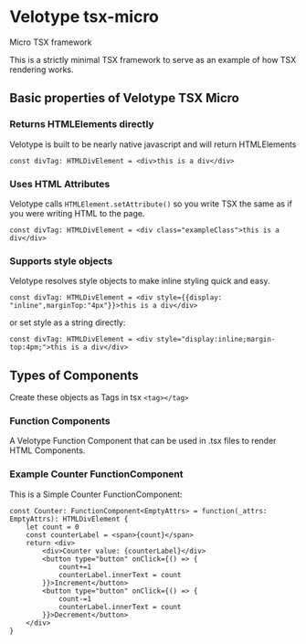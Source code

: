 # Velotype tsx-micro
Micro TSX framework

This is a strictly minimal TSX framework to serve as an example of how TSX rendering works.


## Basic properties of Velotype TSX Micro

### Returns HTMLElements directly

Velotype is built to be nearly native javascript and will return HTMLElements

```tsx
const divTag: HTMLDivElement = <div>this is a div</div>
```

### Uses HTML Attributes

Velotype calls `HTMLElement.setAttribute()` so you write TSX the same as if you were writing HTML to the page.

```tsx
const divTag: HTMLDivElement = <div class="exampleClass">this is a div</div>
```

### Supports style objects

Velotype resolves style objects to make inline styling quick and easy.

```tsx
const divTag: HTMLDivElement = <div style={{display: "inline",marginTop:"4px"}}>this is a div</div>
```

or set style as a string directly:

```tsx
const divTag: HTMLDivElement = <div style="display:inline;margin-top:4pm;">this is a div</div>
```

## Types of Components

Create these objects as Tags in tsx `<tag></tag>`

### Function Components

A Velotype Function Component that can be used in .tsx files to render HTML Components.

### Example Counter FunctionComponent

This is a Simple Counter FunctionComponent:
```tsx
const Counter: FunctionComponent<EmptyAttrs> = function(_attrs: EmptyAttrs): HTMLDivElement {
    let count = 0
    const counterLabel = <span>{count}</span>
    return <div>
        <div>Counter value: {counterLabel}</div>
        <button type="button" onClick={() => {
            count+=1
            counterLabel.innerText = count
        }}>Increment</button>
        <button type="button" onClick={() => {
            count-=1
            counterLabel.innerText = count
        }}>Decrement</button>
    </div>
}
```
